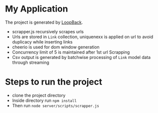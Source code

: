 # My Application

The project is generated by [LoopBack](http://loopback.io).

 - scrapper.js recursively scrapes urls
 - Urls are stored in `Link` collection, uniquenexx is applied on url to avoid duplicacy while inserting links
 - cheerio is used for dom window generation
 - Concurrency limit of 5 is maintained after 1st url Scrapping
 - Csv output is generated by batchwise processing of `Link` model data through streaming

# Steps to run the project

 - clone the project directory
 - Inside directory run `npm install`
 - Then run `node server/scripts/scrapper.js`  

